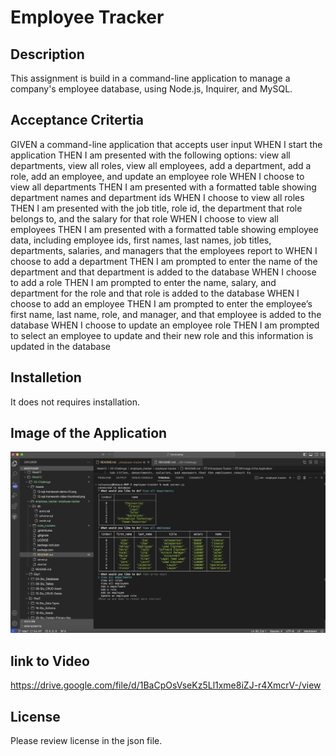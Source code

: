 # Employee Tracker
 
## Description

This assignment is build in a command-line application to manage a company's employee database, using Node.js, Inquirer, and MySQL.

## Acceptance Critertia
GIVEN a command-line application that accepts user input
WHEN I start the application
THEN I am presented with the following options: view all departments, view all roles, view all employees, add a department, add a role, add an employee, and update an employee role
WHEN I choose to view all departments
THEN I am presented with a formatted table showing department names and department ids
WHEN I choose to view all roles
THEN I am presented with the job title, role id, the department that role belongs to, and the salary for that role
WHEN I choose to view all employees
THEN I am presented with a formatted table showing employee data, including employee ids, first names, last names, job titles, departments, salaries, and managers that the employees report to
WHEN I choose to add a department
THEN I am prompted to enter the name of the department and that department is added to the database
WHEN I choose to add a role
THEN I am prompted to enter the name, salary, and department for the role and that role is added to the database
WHEN I choose to add an employee
THEN I am prompted to enter the employee’s first name, last name, role, and manager, and that employee is added to the database
WHEN I choose to update an employee role
THEN I am prompted to select an employee to update and their new role and this information is updated in the database 

## Installetion
It does not requires installation.

## Image of the Application
![Alt text](image.png)

## link to Video
https://drive.google.com/file/d/1BaCpOsVseKz5Ll1xme8iZJ-r4XmcrV-/view

## License
Please review license in the json file.